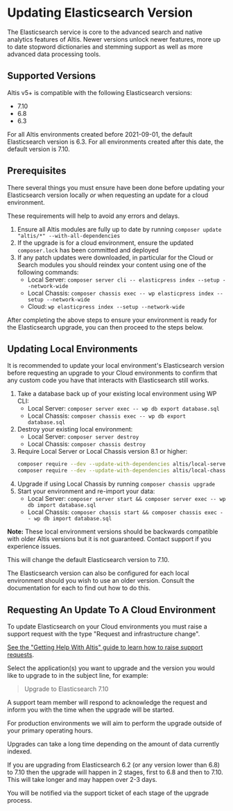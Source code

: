 # Updating Elasticsearch Version

The Elasticsearch service is core to the advanced search and native analytics features of Altis. Newer versions unlock newer features, more up to date stopword dictionaries and stemming support as well as more advanced data processing tools.

## Supported Versions

Altis v5+ is compatible with the following Elasticsearch versions:

- 7.10
- 6.8
- 6.3

For all Altis environments created before 2021-09-01, the default Elasticsearch version is 6.3. For all environments created after this date, the default version is 7.10.

## Prerequisites

There several things you must ensure have been done before updating your Elasticsearch version locally _or_ when requesting an update for a cloud environment.

These requirements will help to avoid any errors and delays.

1. Ensure all Altis modules are fully up to date by running `composer update "altis/*" --with-all-dependencies`
1. If the upgrade is for a cloud environment, ensure the updated `composer.lock` has been committed and deployed
1. If any patch updates were downloaded, in particular for the Cloud or Search modules you should reindex your content using one of the following commands:
   - Local Server: `composer server cli -- elasticpress index --setup --network-wide`
   - Local Chassis: `composer chassis exec -- wp elasticpress index --setup --network-wide`
   - Cloud: `wp elasticpress index --setup --network-wide`

After completing the above steps to ensure your environment is ready for the Elasticsearch upgrade, you can then proceed to the steps below.

## Updating Local Environments

It is recommended to update your local environment's Elasticsearch version before requesting an upgrade to your Cloud environments to confirm that any custom code you have that interacts with Elasticsearch still works.

1. Take a database back up of your existing local environment using WP CLI:
   - Local Server: `composer server exec -- wp db export database.sql`
   - Local Chassis: `composer chassis exec -- wp db export database.sql`
1. Destroy your existing local environment:
   - Local Server: `composer server destroy`
   - Local Chassis: `composer chassis destroy`
1. Require Local Server or Local Chassis version 8.1 or higher:
   ```sh
   composer require --dev --update-with-dependencies altis/local-server:^8.1.0-rc@RC
   composer require --dev --update-with-dependencies altis/local-chassis:^8.1.0-rc@RC
   ```
1. Upgrade if using Local Chassis by running `composer chassis upgrade`
1. Start your environment and re-import your data:
   - Local Server: `composer server start && composer server exec -- wp db import database.sql`
   - Local Chassis: `composer chassis start && composer chassis exec -- wp db import database.sql`

**Note:** These local environment versions should be backwards compatible with older Altis versions but it is not guaranteed. Contact support if you experience issues.

This will change the default Elasticsearch version to 7.10.

The Elasticsearch version can also be configured for each local environment should you wish to use an older version. Consult the documentation for each to find out how to do this.

## Requesting An Update To A Cloud Environment

To update Elasticsearch on your Cloud environments you must raise a support request with the type "Request and infrastructure change".

[See the "Getting Help With Altis" guide to learn how to raise support requests](../getting-help-with-altis.md).

Select the application(s) you want to upgrade and the version you would like to upgrade to in the subject line, for example:

> Upgrade to Elasticsearch 7.10

A support team member will respond to acknowledge the request and inform you with the time when the upgrade will be started.

For production environments we will aim to perform the upgrade outside of your primary operating hours.

Upgrades can take a long time depending on the amount of data currently indexed.

If you are upgrading from Elasticsearch 6.2 (or any version lower than 6.8) to 7.10 then the upgrade will happen in 2 stages, first to 6.8 and then to 7.10. This will take longer and may happen over 2-3 days.

You will be notified via the support ticket of each stage of the upgrade process.
